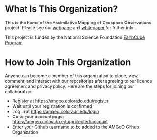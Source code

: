 # What Is This Organization?

This is the home of the Assimilative Mapping of Geospace Observations project. Please see our [webpage](http://amgeo.colorado.edu) and [whitepaper](https://doi.org/10.5281/zenodo.3564913) for futher info.

This project is funded by the National Science Foundation [EarthCube Program](https://www.earthcube.org/)

# How to Join This Organization

Anyone can become a member of this organization to clone, view, comment, and interact with our repositories after agreeing to our licence agreement and privacy policy. Here are the steps for joining our collaboration:  

* Register at https://amgeo.colorado.edu/register
* Wait until your registration is confirmed
* Log in at https://amgeo.colorado.edu/login
* Go to your account page: https://amgeo.colorado.edu/protected/account
* Enter your Github username to be added to the AMGeO Github Organization
